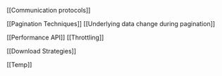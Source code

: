 

[[Communication protocols]]

[[Pagination Techniques]]
[[Underlying data change during pagination]]



[[Performance API]]
[[Throttling]]


[[Download Strategies]]


[[Temp]]


